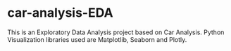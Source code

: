 # car-analysis-EDA
This is an Exploratory Data Analysis project based on Car Analysis. 
Python Visualization libraries used are Matplotlib, Seaborn and Plotly.
